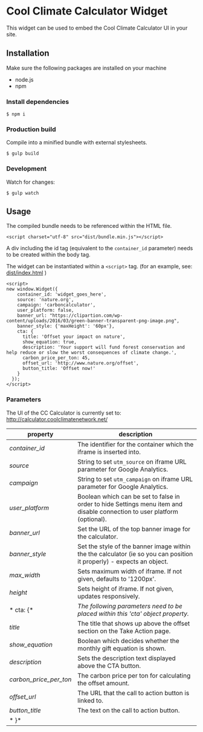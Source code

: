 # Cool Climate Calculator Widget

This widget can be used to embed the Cool Climate Calculator UI in your site.

## Installation

Make sure the following packages are installed on your machine
* node.js
* npm


### Install dependencies

```
$ npm i
```

### Production build

Compile into a minified bundle with external stylesheets.
```
$ gulp build
```

### Development

Watch for changes:
```
$ gulp watch
```

## Usage

The compiled bundle needs to be referenced within the HTML file.
```
<script charset="utf-8" src="dist/bundle.min.js"></script>
```

A div including the id tag (equivalent to the `container_id` parameter) needs to be created within the body tag.

The widget can be instantiated within a `<script>` tag.
(for an example, see: [dist/index.html](dist/index.html) )

```
<script>
new window.Widget({
    container_id: 'widget_goes_here',
    source: 'nature.org',
    campaign: 'carboncalculator',
    user_platform: false,
    banner_url: "https://clipartion.com/wp-content/uploads/2016/03/green-banner-transparent-png-image.png",
    banner_style: {'maxHeight': '60px'},
    cta: {
      title: 'Offset your impact on nature',
      show_equation: true,
      description: 'Your support will fund forest conservation and help reduce or slow the worst consequences of climate change.',
      carbon_price_per_ton: 45,
      offset_url: 'http://www.nature.org/offset',
      button_title: 'Offset now!'
    }
  });
</script>
```



### Parameters

The UI of the CC Calculator is currently set to: http://calculator.coolclimatenetwork.net/

| property | description |
| -------- | ----------- |
| *container_id*  | The identifier for the container which the iframe is inserted into. |
| *source*  | String to set `utm_source` on iframe URL parameter for Google Analytics. |
| *campaign*  | String to set `utm_campaign` on iframe URL parameter for Google Analytics. |
| *user_platform*  | Boolean which can be set to false in order to hide Settings menu item and disable connection to user platform (optional). |
| *banner_url*  | Set the URL of the top banner image for the calculator. |
| *banner_style*  | Set the style of the banner image within the the calculator (ie so you can position it properly) - expects an object. |
| *max_width*  | Sets maximum width of iframe. If not given, defaults to '1200px'. |
| *height*  | Sets height of iframe. If not given, updates responsively. |
| * cta: {* | *The following parameters need to be placed within this 'cta' object property.* |
| *title*  | The title that shows up above the offset section on the Take Action page. |
| *show_equation*  | Boolean which decides whether the monthly gift equation is shown. |
| *description* | Sets the description text displayed above the CTA button. |
| *carbon_price_per_ton*  | The carbon price per ton for calculating the offset amount. |
| *offset_url* | The URL that the call to action button is linked to. |
| *button_title* | The text on the call to action button. |
| * }* | |
